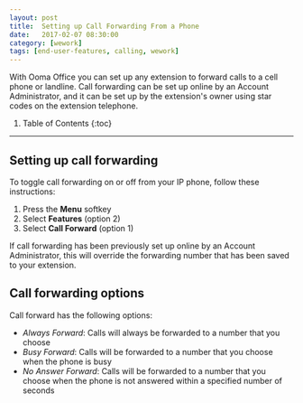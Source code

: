 ```yaml
---
layout: post
title:  Setting up Call Forwarding From a Phone
date:   2017-02-07 08:30:00
category: [wework]
tags: [end-user-features, calling, wework]
---
```


With Ooma Office you can set up any extension to forward calls to a cell phone or landline. Call forwarding can be set up online by an Account Administrator, and it can be set up by the extension's owner using star codes on the extension telephone.

1. Table of Contents
{:toc}
* * *

## Setting up call forwarding

To toggle call forwarding on or off from your IP phone, follow these instructions:

1. Press the **Menu** softkey
2. Select **Features** (option 2)
3. Select **Call Forward** (option 1)

If call forwarding has been previously set up online by an Account Administrator, this will override the forwarding number that has been saved to your extension.

## Call forwarding options

Call forward has the following options:

* *Always Forward*: Calls will always be forwarded to a number that you choose
* *Busy Forward*: Calls will be forwarded to a number that you choose when the phone is busy
* *No Answer Forward*: Calls will be forwarded to a number that you choose when the phone is not answered within a specified number of seconds